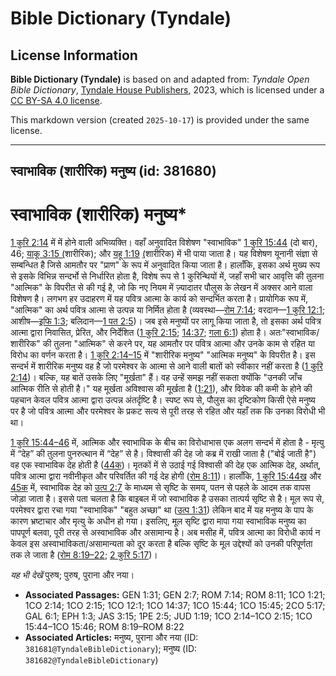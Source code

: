 # Bible Dictionary (Tyndale)

## License Information

**Bible Dictionary (Tyndale)** is based on and adapted from: _Tyndale Open Bible Dictionary_, [Tyndale House Publishers](https://tyndaleopenresources.com/), 2023, which is licensed under a [CC BY-SA 4.0 license](https://creativecommons.org/licenses/by-sa/4.0/legalcode.en).

This markdown version (created `2025-10-17`) is provided under the same license.



--------------------------------

## स्वाभाविक (शारीरिक) मनुष्य (id: 381680)

स्वाभाविक (शारीरिक) मनुष्य\*
============================

[1 कुरि 2:14](https://ref.ly/1Cor2:14) में में होने वाली अभिव्यक्ति। वहाँ अनुवादित विशेषण "स्वाभाविक" [1 कुरि 15:44](https://ref.ly/1Cor15:44) (दो बार), 46; [याकू 3:15 (](https://ref.ly/Jas3:15)शारीरिक); और [यहू 1:19](https://ref.ly/Jude1:19) [(](https://ref.ly/Jas3:15)शारीरिक) में भी पाया जाता है। यह विशेषण यूनानी संज्ञा से सम्बन्धित है जिसे आमतौर पर "प्राण" के रूप में अनुवादित किया जाता है। हालाँकि, इसका अर्थ मुख्य रूप से इसके विभिन्न सन्दर्भो से निर्धारित होता है, विशेष रूप से 1 कुरिन्थियों में, जहाँ सभी चार आवृत्ति की तुलना "आत्मिक" के विपरीत से की गई है, जो कि नए नियम में ज़्यादातर पौलुस के लेखन में अक्सर आने वाला विशेषण है। लगभग हर उदाहरण में यह पवित्र आत्मा के कार्य को सन्दर्भित करता है। प्रायोगिक रूप में, "आत्मिक" का अर्थ पवित्र आत्मा से उत्पन्न या निर्मित होता है (व्यवस्था—[रोम 7:14](https://ref.ly/Rom7:14); वरदान—[1 कुरि 12:1](https://ref.ly/1Cor12:1); आशीष—[इफि 1:3](https://ref.ly/Eph1:3); बलिदान—[1 पत 2:5](https://ref.ly/1Pet2:5))। जब इसे मनुष्यों पर लागू किया जाता है, तो इसका अर्थ पवित्र आत्मा द्वारा निवासित, प्रेरित, और निर्देशित ([1 कुरि 2:15](https://ref.ly/1Cor2:15); [14:37](https://ref.ly/1Cor14:37); [गला 6:1](https://ref.ly/Gal6:1)) होता है। अतः"स्वाभाविक/शारीरिक" की तुलना "आत्मिक" से करने पर, यह आमतौर पर पवित्र आत्मा और उनके काम से रहित या विरोध का वर्णन करता है। [1 कुरि 2:14–15](https://ref.ly/1Cor2:14-1Cor2:15) में "शारीरिक मनुष्य" "आत्मिक मनुष्य" के विपरीत है। इस सन्दर्भ में शारीरिक मनुष्य वह है जो परमेश्वर के आत्मा से आने वाली बातों को स्वीकार नहीं करता है ([1 कुरि 2:14](https://ref.ly/1Cor2:14))। बल्कि, यह बातें उसके लिए "मूर्खता" हैं। वह उन्हें समझ नहीं सकता क्योंकि "उनकी जाँच आत्मिक रीति से होती है।" यह मूर्खता अविश्वास की मूर्खता है ([1:21](https://ref.ly/1Cor1:21)), और विवेक की कमी के होने की पहचान केवल पवित्र आत्मा द्वारा उत्पन्न अंतर्दृष्टि है। स्पष्ट रूप से, पौलुस का दृष्टिकोण किसी ऐसे मनुष्य पर है जो पवित्र आत्मा और परमेश्वर के प्रकट सत्य से पूरी तरह से रहित और यहाँ तक कि उनका विरोधी भी था।

[1 कुरि 15:44–46](https://ref.ly/1Cor15:44-1Cor15:46) में, आत्मिक और स्वाभाविक के बीच का विरोधाभास एक अलग सन्दर्भ में होता है \- मृत्यु में “देह” की तुलना पुनरुत्थान में “देह” से है। विश्वासी की देह जो कब्र में राखी जाता है ("बोई जाती है") वह एक स्वाभाविक देह होती है ([44क](https://ref.ly/1Cor15:44))। मृतकों में से उठाई गई विश्वासी की देह एक आत्मिक देह, अर्थात्, पवित्र आत्मा द्वारा नवीनीकृत और परिवर्तित की गई देह होगी ([रोम 8:11](https://ref.ly/Rom8:11))। हालाँकि, [1 कुरि 15:44ख](https://ref.ly/1Cor15:44) और [45क](https://ref.ly/1Cor15:45) में, स्वाभाविक देह को [उत्प 2:7](https://ref.ly/Gen2:7) के माध्यम से सृष्टि के समय, पतन से पहले के आदम तक वापस जोड़ा जाता है। इससे पता चलता है कि बाइबल में जो स्वाभाविक है उसका तात्पर्य सृष्टि से है। मूल रूप से, परमेश्वर द्वारा रचा गया "स्वाभाविक" "बहुत अच्छा" था ([उत्प 1:31](https://ref.ly/Gen1:31)) लेकिन बाद में यह मनुष्य के पाप के कारण भ्रष्टाचार और मृत्यु के अधीन हो गया। इसलिए, मूल सृष्टि द्वारा मापा गया स्वाभाविक मनुष्य का पापपूर्ण बलवा, पूरी तरह से अस्वाभाविक और असामान्य है। अब मसीह में, पवित्र आत्मा का विरोधी कार्य न केवल इस अस्वाभाविकता/असामान्यता को दूर करता है बल्कि सृष्टि के मूल उद्देश्यों को उनकी परिपूर्णता तक ले जाता है ([रोम 8:19–22](https://ref.ly/Rom8:19-Rom8:22); [2 कुरि 5:17](https://ref.ly/2Cor5:17))।

*यह भी देखें* पुरुष; पुरुष, पुराना और नया।

* **Associated Passages:** GEN 1:31; GEN 2:7; ROM 7:14; ROM 8:11; 1CO 1:21; 1CO 2:14; 1CO 2:15; 1CO 12:1; 1CO 14:37; 1CO 15:44; 1CO 15:45; 2CO 5:17; GAL 6:1; EPH 1:3; JAS 3:15; 1PE 2:5; JUD 1:19; 1CO 2:14–1CO 2:15; 1CO 15:44–1CO 15:46; ROM 8:19–ROM 8:22
* **Associated Articles:** मनुष्य, पुराना और नया (ID: `381681@TyndaleBibleDictionary`); मनुष्य (ID: `381682@TyndaleBibleDictionary`)

